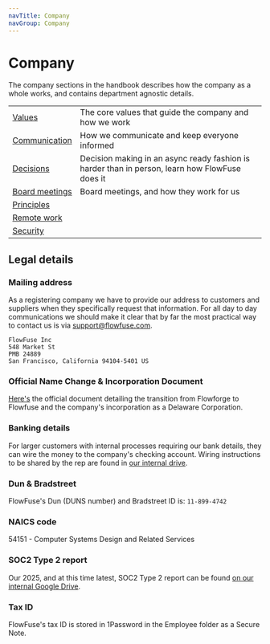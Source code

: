 ```yaml
---
navTitle: Company
navGroup: Company
---
```


# Company

The company sections in the handbook describes how the company as a whole works,
and contains department agnostic details.

| | |
|-|-|
| [Values](/handbook/company/values/) | The core values that guide the company and how we work |
| [Communication](/handbook/company/communication/) | How we communicate and keep everyone informed |
| [Decisions](/handbook/company/decisions/) | Decision making in an async ready fashion is harder than in person, learn how FlowFuse does it |
| [Board meetings](/handbook/company/board/) | Board meetings, and how they work for us |
| [Principles](./principles.md) | |
| [Remote work](./remote.md) | |
| [Security](/handbook/company/security/) | |

## Legal details

### Mailing address

As a registering company we have to provide our address to customers and suppliers when they specifically request that information. For all day to day communications we should make it clear that by far the most practical way to contact us is via support@flowfuse.com.

```
FlowFuse Inc
548 Market St
PMB 24889
San Francisco, California 94104-5401 US
```

### Official Name Change & Incorporation Document
[Here's](https://drive.google.com/file/d/1cnHv1K8VxKeq8YuRaUpczO9c8ilm6kHZ/view?usp=drive_link) the official document detailing the transition from Flowforge to Flowfuse and the company's incorporation as a Delaware Corporation. 

### Banking details

For larger customers with internal processes requiring our bank details, they can wire the money to the company's
checking account. Wiring instructions to be shared by the rep are found in
[our internal drive](https://drive.google.com/file/d/1B68cgaut2zdpEx6EfuBTJYMU36f8pYqH/view?usp=drive_link).

### Dun & Bradstreet

FlowFuse's Dun (DUNS number) and Bradstreet ID is: `11-899-4742`

### NAICS code

54151 - Computer Systems Design and Related Services

### SOC2 Type 2 report

Our 2025, and at this time latest, SOC2 Type 2 report can be found [on our internal Google Drive](https://drive.google.com/file/d/1uBzNvSMaJXZLA24bjJmoDO8mOoUdZG4t/view?usp=sharing).

### Tax ID

FlowFuse's tax ID is stored in 1Password in the Employee folder as a Secure Note.
